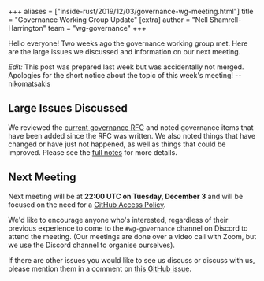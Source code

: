 +++
aliases = ["inside-rust/2019/12/03/governance-wg-meeting.html"]
title = "Governance Working Group Update"
[extra]
author = "Nell Shamrell-Harrington"
team = "wg-governance"
+++

Hello everyone! Two weeks ago the governance working group met. Here are the large issues we discussed and information on our next meeting.

*Edit:* This post was prepared last week but was accidentally not merged. Apologies for the short notice about the topic of this week's meeting! --nikomatsakis 

## Large Issues Discussed

 We reviewed the [current governance RFC](https://rust-lang.github.io/rfcs/1068-rust-governance.html) and noted governance items that have been added since the RFC was written. We also noted things that have changed or have just not happened, as well as things that could be improved. Please see the [full notes](https://github.com/rust-lang/wg-governance/blob/master/minutes/2019.11.19.md) for more details.

## Next Meeting

Next meeting will be at **22:00 UTC on Tuesday, December 3** and will be focused on the need for a [GitHub Access Policy](https://github.com/rust-lang/wg-governance/issues/4).

We'd like to encourage anyone who's interested, regardless of their
previous experience to come to the `#wg-governance`
channel on Discord to attend the meeting. (Our meetings are done over a video
call with Zoom, but we use the Discord channel to organise ourselves).

If there are other issues you would like to see us discuss or discuss with us, please mention them in a comment on [this GitHub issue](https://github.com/rust-lang/wg-governance/issues/29).
